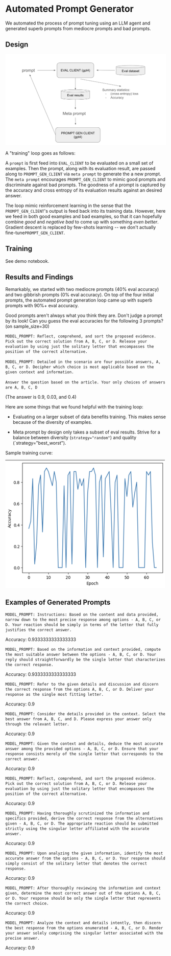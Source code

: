 # Automated Prompt Generator

We automated the process of prompt tuning using an LLM agent and generated superb prompts from mediocre prompts and bad prompts. 


## Design
![design](design.png)

A "training" loop goes as follows:

A `prompt` is first feed into `EVAL_CLIENT` to be evaluated on a small set of examples. Then the prompt, along with its evaluation result, are passed along to `PROMPT_GEN_CLIENT` via `meta prompt` to generate the a new prompt. The `meta prompt` encourages `PROMPT_GEN_CLIENT` to mimic good prompts and discriminate against bad prompts. The goodness of a prompt is captured by the accuracy and cross entropy of its evaluation results against an desired answer.

The loop mimic reinforcement learning in the sense that the `PROMPT_GEN_CLIENT`'s output is feed back into its training data. However, here we feed in both good examples and bad examples, so that it can hopefully combine *good* and *negative bad* to come up with something *even better*. Gradient descent is replaced by few-shots learning --  we don't actually fine-tune`PROMPT_GEN_CLIENT`. 

## Training
See demo notebook. 


## Results and Findings

Remarkably, we started with two mediocre prompts (40% eval accuracy) and two gibbrish prompts (0% eval accuracy). On top of the four initial prompts, the automated prompt generation loop came up with superb prompts with 90%+ eval accuracy. 

Good prompts aren't always what you think they are. Don't judge a prompt by its look! Can you guess the eval accuracies for the following 3 prompts? (on sample_size=30)

```
MODEL_PROMPT: Reflect, comprehend, and sort the proposed evidence. Pick out the correct solution from A, B, C, or D. Release your evaluation by using just the solitary letter that encompasses the position of the correct alternative.

MODEL_PROMPT: Detailed in the scenario are four possible answers, A, B, C, or D. Decipher which choice is most applicable based on the given context and information.

Answer the question based on the article. Your only choices of answers are A, B, C, D
```

(The answer is 0.9, 0.03, and 0.4)

Here are some things that we found helpful with the training loop:

* Evaluating on a larger subset of data benefits training. This makes sense because of the diversity of examples. 

* Meta prompt by design only takes a subset of eval results. Strive for a balance between diversity (`strategy="random"`) and quality (`strategy="best_worst").

Sample training curve: 

<img src="train_curve.png" width=500 height=400>

## Examples of Generated Prompts

```
MODEL_PROMPT: Instructions: Based on the content and data provided, narrow down to the most precise response among options - A, B, C, or D. Your reaction should be simply in terms of the letter that fully justifies the correct answer.
```
Accuracy: 0.9333333333333333

```
MODEL_PROMPT: Based on the information and context provided, compute the most suitable answer between the options - A, B, C, or D. Your reply should straightforwardly be the single letter that characterizes the correct response.
```
Accuracy: 0.9333333333333333

```
MODEL_PROMPT: Refer to the given details and discussion and discern the correct response from the options A, B, C, or D. Deliver your response as the single most fitting letter.
```
Accuracy: 0.9

```
MODEL_PROMPT: Consider the details provided in the context. Select the best answer from A, B, C, and D. Please express your answer only through the relevant letter.
```
Accuracy: 0.9

```
MODEL_PROMPT: Given the context and details, deduce the most accurate answer among the provided options - A, B, C, or D. Ensure that your response consists merely of the single letter that corresponds to the correct answer.
```
Accuracy: 0.9

```
MODEL_PROMPT: Reflect, comprehend, and sort the proposed evidence. Pick out the correct solution from A, B, C, or D. Release your evaluation by using just the solitary letter that encompasses the position of the correct alternative.
```
Accuracy: 0.9

```
MODEL_PROMPT: Having thoroughly scrutinized the information and specifics provided, derive the correct response from the alternatives given - A, B, C, or D. The appropriate reaction should be submitted strictly using the singular letter affiliated with the accurate answer.
```
Accuracy: 0.9

```
MODEL_PROMPT: Upon analyzing the given information, identify the most accurate answer from the options - A, B, C, or D. Your response should simply consist of the solitary letter that denotes the correct response.
```
Accuracy: 0.9

```
MODEL_PROMPT: After thoroughly reviewing the information and context given, determine the most correct answer out of the options A, B, C, or D. Your response should be only the single letter that represents the correct choice.
```
Accuracy: 0.9

```
MODEL_PROMPT: Analyze the context and details intently, then discern the best response from the options enumerated - A, B, C, or D. Render your answer solely comprising the singular letter associated with the precise answer.
```
Accuracy: 0.9

